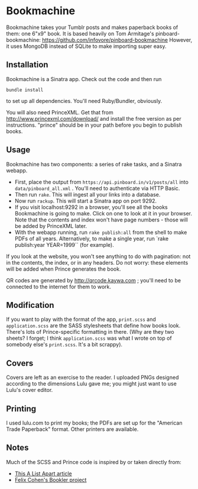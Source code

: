 Bookmachine
===========

Bookmachine takes your Tumblr posts and makes paperback books of them: one 6"x9" book.
It is based heavily on Tom Armitage's pinboard-bookmachine: https://github.com/infovore/pinboard-bookmachine
However, it uses MongoDB instead of SQLite to make importing super easy.

Installation
------------

Bookmachine is a Sinatra app. Check out the code and then run

    bundle install

to set up all dependencies. You'll need Ruby/Bundler, obviously.

You will also need PrinceXML. Get that from http://www.princexml.com/download/ and install
the free version as per instructions. "prince" should be in your path before
you begin to publish books.

Usage
-----

Bookmachine has two components: a series of rake tasks, and a Sinatra webapp.

* First, place the output from `https://api.pinboard.in/v1/posts/all` into
  `data/pinboard_all.xml` . You'll need to authenticate via HTTP Basic.
* Then run `rake`. This will ingest all your links into a database.
* Now run `rackup`. This will start a Sinatra app on port 9292.
* If you visit localhost:9292 in a browser, you'll see all the books
  Bookmachine is going to make. Click on one to look at it in your browser.
  Note that the contents and index won't have page numbers - those will be
  added by PrinceXML later.
* With the webapp running, run `rake publish:all` from the shell to make PDFs
  of all years. Alternatively, to make a single year, run `rake publish:year
  YEAR=1999`` (for example).

If you look at the website, you won't see anything to do with pagination: not
in the contents, the index, or in any headers. Do not worry: these elements
will be added when Prince generates the book.

QR codes are generated by http://qrcode.kaywa.com ; you'll need to be connected
to the internet for them to work.

Modification
------------

If you want to play with the format of the app, `print.scss` and `application.scss`
are the SASS stylesheets that define how books look. There's lots of
Prince-specific formatting in there. (Why are they two sheets? I forget;
I think `application.scss` was what I wrote on top of somebody else's `print.scss`.
It's a bit scrappy).

Covers
------

Covers are left as an exercise to the reader. I uploaded PNGs designed
according to the dimensions Lulu gave me; you might just want to use Lulu's
cover editor.

Printing
--------

I used lulu.com to print my books; the PDFs are set up for the "American Trade
Paperback" format. Other printers are available.

Notes
-----

Much of the SCSS and Prince code is inspired by or taken directly from:

* [This A List Apart article](http://www.alistapart.com/articles/boom)
* [Felix Cohen's Bookler project](https://github.com/headshift/Bookler)
